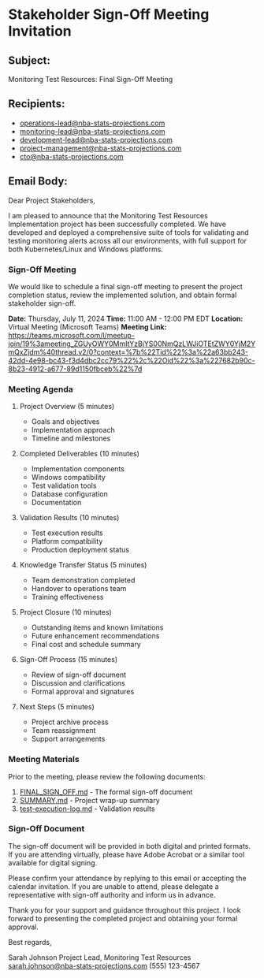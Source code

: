 # Stakeholder Sign-Off Meeting Invitation

## Subject: 
Monitoring Test Resources: Final Sign-Off Meeting

## Recipients:
- operations-lead@nba-stats-projections.com
- monitoring-lead@nba-stats-projections.com
- development-lead@nba-stats-projections.com
- project-management@nba-stats-projections.com
- cto@nba-stats-projections.com

## Email Body:

Dear Project Stakeholders,

I am pleased to announce that the Monitoring Test Resources Implementation project has been successfully completed. We have developed and deployed a comprehensive suite of tools for validating and testing monitoring alerts across all our environments, with full support for both Kubernetes/Linux and Windows platforms.

### Sign-Off Meeting

We would like to schedule a final sign-off meeting to present the project completion status, review the implemented solution, and obtain formal stakeholder sign-off.

**Date:** Thursday, July 11, 2024
**Time:** 11:00 AM - 12:00 PM EDT
**Location:** Virtual Meeting (Microsoft Teams)
**Meeting Link:** https://teams.microsoft.com/l/meetup-join/19%3ameeting_ZGUyOWY0MmItYzBjYS00NmQzLWJiOTEtZWY0YjM2YmQxZjdm%40thread.v2/0?context=%7b%22Tid%22%3a%22a63bb243-42dd-4e98-bc43-f3d4dbc2cc79%22%2c%22Oid%22%3a%227682b90c-8b23-4912-a677-89d1150fbceb%22%7d

### Meeting Agenda

1. Project Overview (5 minutes)
   - Goals and objectives
   - Implementation approach
   - Timeline and milestones

2. Completed Deliverables (10 minutes)
   - Implementation components
   - Windows compatibility
   - Test validation tools
   - Database configuration
   - Documentation

3. Validation Results (10 minutes)
   - Test execution results
   - Platform compatibility
   - Production deployment status

4. Knowledge Transfer Status (5 minutes)
   - Team demonstration completed
   - Handover to operations team
   - Training effectiveness

5. Project Closure (10 minutes)
   - Outstanding items and known limitations
   - Future enhancement recommendations
   - Final cost and schedule summary

6. Sign-Off Process (15 minutes)
   - Review of sign-off document
   - Discussion and clarifications
   - Formal approval and signatures

7. Next Steps (5 minutes)
   - Project archive process
   - Team reassignment
   - Support arrangements

### Meeting Materials

Prior to the meeting, please review the following documents:

1. [FINAL_SIGN_OFF.md](https://github.com/nba-stats-projections/nba-stat-projections/blob/main/k8s/testing/FINAL_SIGN_OFF.md) - The formal sign-off document
2. [SUMMARY.md](https://github.com/nba-stats-projections/nba-stat-projections/blob/main/k8s/testing/SUMMARY.md) - Project wrap-up summary
3. [test-execution-log.md](https://github.com/nba-stats-projections/nba-stat-projections/blob/main/k8s/testing/test-execution-log.md) - Validation results

### Sign-Off Document

The sign-off document will be provided in both digital and printed formats. If you are attending virtually, please have Adobe Acrobat or a similar tool available for digital signing.

Please confirm your attendance by replying to this email or accepting the calendar invitation. If you are unable to attend, please delegate a representative with sign-off authority and inform us in advance.

Thank you for your support and guidance throughout this project. I look forward to presenting the completed project and obtaining your formal approval.

Best regards,

Sarah Johnson
Project Lead, Monitoring Test Resources
sarah.johnson@nba-stats-projections.com
(555) 123-4567 